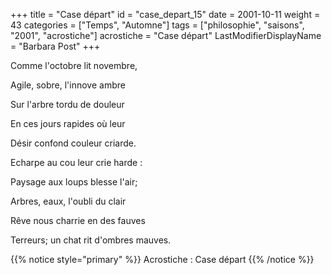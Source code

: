 +++
title = "Case départ"
id = "case_depart_15"
date = 2001-10-11
weight = 43
categories = ["Temps", "Automne"]
tags = ["philosophie", "saisons", "2001", "acrostiche"]
acrostiche = "Case départ"
LastModifierDisplayName = "Barbara Post"
+++

Comme l'octobre lit novembre,

Agile, sobre, l'innove ambre

Sur l'arbre tordu de douleur

En ces jours rapides où leur

Désir confond couleur criarde.

Echarpe au cou leur crie harde :

Paysage aux loups blesse l'air;

Arbres, eaux, l'oubli du clair

Rêve nous charrie en des fauves

Terreurs; un chat rit d'ombres mauves.

{{% notice style="primary" %}}
Acrostiche : Case départ
{{% /notice %}}
